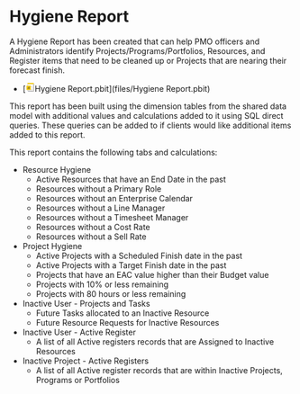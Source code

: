 # Hygiene Report
A Hygiene Report has been created that can help PMO officers and Administrators identify Projects/Programs/Portfolios, Resources, and Register items that need to be cleaned up or Projects that are nearing their forecast finish.

 - [<img src="../images/TemplateFile-48.png" width="16px">Hygiene Report.pbit](files/Hygiene Report.pbit)  

This report has been built using the dimension tables from the shared data model with additional values and calculations added to it using SQL direct queries. These queries can be added to if clients would like additional items added to this report.

This report contains the following tabs and calculations:
- Resource Hygiene
  - Active Resources that have an End Date in the past
  - Resources without a Primary Role
  - Resources without an Enterprise Calendar
  - Resources without a Line Manager
  - Resources without a Timesheet Manager
  - Resources without a Cost Rate
  - Resources without a Sell Rate
- Project Hygiene
  - Active Projects with a Scheduled Finish date in the past
  - Active Projects with a Target Finish date in the past
  - Projects that have an EAC value higher than their Budget value
  - Projects with 10% or less remaining
  - Projects with 80 hours or less remaining
- Inactive User - Projects and Tasks
  - Future Tasks allocated to an Inactive Resource
  - Future Resource Requests for Inactive Resources
- Inactive User - Active Register
  - A list of all Active registers records that are Assigned to Inactive Resources 
- Inactive Project - Active Registers
  - A list of all Active register records that are within Inactive Projects, Programs or Portfolios
